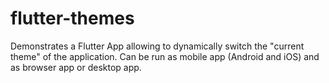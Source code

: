 # flutter-themes
Demonstrates a Flutter App allowing to dynamically switch the "current theme" of the application.
Can be run as mobile app (Android and iOS) and as browser app or desktop app.
